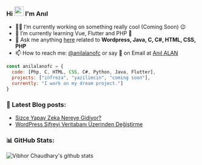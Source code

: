 ### Hi <img src="https://media.giphy.com/media/hvRJCLFzcasrR4ia7z/giphy.gif" width="25px"> I'm Anıl 

- 👨‍💻 I’m currently working on something really cool (Coming Soon) 😉
- 🌱 I’m currently learning Vue, Flutter and PHP 🤣
- 💬 Ask me anything [here](https://www.instagram.com/desweep/) related to <b>Wordpress, Java, C, C#, HTML, CSS, PHP </b>
- 📫 How to reach me: [@anilalanofc][linkedin] or say 👋 on Email at [Anıl ALAN](mailto:anilalanofc@gmail.com)


```javascript
const anilalanofc = {
  code: [Php, C, HTML, CSS, C#, Python, Java, Flutter],
  projects: ["infreza", "yazilimcin", "coming soon"],
  currently: "I work on my dream project."]
}
```


### 📕 Latest Blog posts:

- [Sizce Yapay Zeka Nereye Gidiyor?](https://www.anılalan.com/sizce-yapay-zeka-nereye-gidiyor/)
- [WordPress Şifreyi Veritabanı Üzerinden Değiştirme](https://yazilimcin.com/d/9-wordpress-sifreyi-veritabani-uzerinden-degistirme)



### 📊 GitHub Stats:
![Vibhor Chaudhary's github stats](https://github-readme-stats.vercel.app/api?username=anilalanofc&show_icons=true&theme=dracula&count_private=true&include_all_commits=true)



[website]: http://www.xn--anlalan-sfb.com
[linkedin]: https://linkedin.com/in/anlalan
[instagram]: https://www.instagram.com/desweep/
[twitter]: https://twitter.com/anilalanyz
[github]: https://github.com/anilalanofc
[discord]: https://discord.com/invite/dd9j4z8YgP
